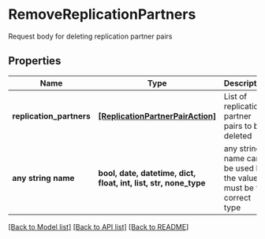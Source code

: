# RemoveReplicationPartners

Request body for deleting replication partner pairs

## Properties
Name | Type | Description | Notes
------------ | ------------- | ------------- | -------------
**replication_partners** | [**[ReplicationPartnerPairAction]**](ReplicationPartnerPairAction.md) | List of replication partner pairs to be deleted | 
**any string name** | **bool, date, datetime, dict, float, int, list, str, none_type** | any string name can be used but the value must be the correct type | [optional]

[[Back to Model list]](../README.md#documentation-for-models) [[Back to API list]](../README.md#documentation-for-api-endpoints) [[Back to README]](../README.md)


